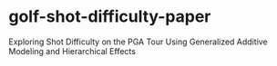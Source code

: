 # golf-shot-difficulty-paper
Exploring Shot Difficulty on the PGA Tour Using Generalized Additive Modeling and Hierarchical Effects

